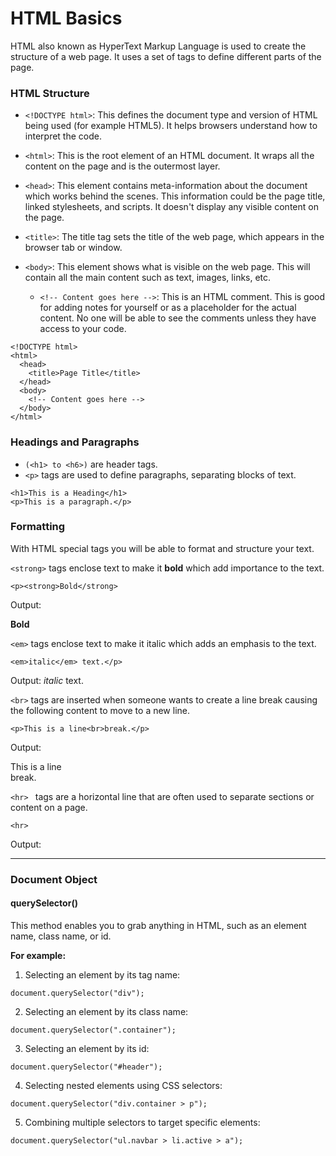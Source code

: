 # HTML Basics

HTML also known as HyperText Markup Language is used to create the structure of a web page. It uses a set of tags to define different parts of the page. 

### HTML Structure

- `<!DOCTYPE html>`: This defines the document type and version of HTML being used (for example HTML5). It helps browsers understand how to interpret the code.
- `<html>`: This is the root element of an HTML document. It wraps all the content on the page and is the outermost layer.

- `<head>`: This element contains meta-information about the document which works behind the scenes. This information could be the page title, linked stylesheets, and scripts. It doesn't display any visible content on the page.

- `<title>`: The title tag sets the title of the web page, which appears in the browser tab or window.
- `<body>`: This element shows what is visible on the web page. This will contain all the main content such as text, images, links, etc.

  - `<!-- Content goes here -->`: This is an HTML comment. This is good for adding notes for yourself or as a placeholder for the actual content. No one will be able to see the comments unless they have access to your code.

```
<!DOCTYPE html>
<html>
  <head>
    <title>Page Title</title>
  </head>
  <body>
    <!-- Content goes here -->
  </body>
</html>

```

### Headings and Paragraphs
- `(<h1> to <h6>)` are header tags.
- `<p>` tags are used to define paragraphs, separating blocks of text.

```
<h1>This is a Heading</h1>
<p>This is a paragraph.</p>
```
### Formatting

With HTML special tags you will be able to format and structure your text. 

`<strong>` tags enclose text to make it **bold** which add importance to the text.

```
<p><strong>Bold</strong> 
```
Output: <p><strong>Bold</strong></p>

`<em>` tags enclose text to make it italic which adds an emphasis to the text.

``` 
<em>italic</em> text.</p>
```
Output: <em>italic</em> text.</p>

`<br>` tags are inserted when someone wants to create a line break causing the following content to move to a new line.

```
<p>This is a line<br>break.</p>
```
Output: <p>This is a line<br>break.</p>

`<hr> ` tags are a horizontal line that are often used to separate sections or content on a page.

```
<hr>
```
Output: <hr>

### Document Object 

#### querySelector()

This method enables you to grab anything in HTML, such as an element name, class name, or id.

**For example:**

1. Selecting an element by its tag name:
```
document.querySelector("div");
```

2. Selecting an element by its class name:
```
document.querySelector(".container");
```

3. Selecting an element by its id:
```
document.querySelector("#header");
```
4. Selecting nested elements using CSS selectors:
```
document.querySelector("div.container > p");
```
5. Combining multiple selectors to target specific elements:
```
document.querySelector("ul.navbar > li.active > a");
```

